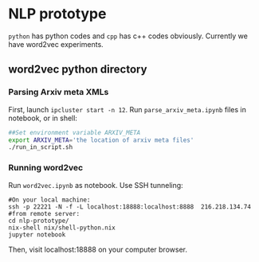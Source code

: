 # NLP prototype

`python` has python codes and `cpp` has c++ codes obviously. Currently we have word2vec experiments.

## word2vec python directory

### Parsing Arxiv meta XMLs 
First, launch `ipcluster start -n 12`.
Run `parse_arxiv_meta.ipynb` files in notebook, or in shell:
```bash
##Set environment variable ARXIV_META
export ARXIV_META='the location of arxiv meta files'
./run_in_script.sh
```

### Running word2vec
Run `word2vec.ipynb` as notebook.
Use SSH tunneling:
```
#On your local machine:
ssh -p 22221 -N -f -L localhost:18888:localhost:8888  216.218.134.74
#from remote server:
cd nlp-prototype/
nix-shell nix/shell-python.nix
jupyter notebook
```
Then, visit localhost:18888 on your computer browser.
